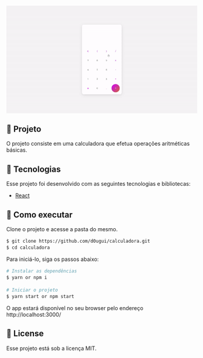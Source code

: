 <img align="center" src="src/assets/tela.gif" alt="Calculadora">

## 📖 Projeto

O projeto consiste em uma calculadora que efetua operações aritméticas básicas.

## 🧪 Tecnologias

Esse projeto foi desenvolvido com as seguintes tecnologias e bibliotecas:

- [React](https://reactjs.org)

## 🚀 Como executar

Clone o projeto e acesse a pasta do mesmo.

```bash
$ git clone https://github.com/d0ugui/calculadora.git
$ cd calculadora
```

Para iniciá-lo, siga os passos abaixo:

```bash
# Instalar as dependências
$ yarn or npm i

# Iniciar o projeto
$ yarn start or npm start
```

O app estará disponível no seu browser pelo endereço http://localhost:3000/

## 📝 License

Esse projeto está sob a licença MIT.
